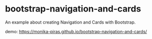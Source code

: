 # bootstrap-navigation-and-cards
An example about creating Navigation and  Cards with Bootstrap.

demo: https://monika-piras.github.io/bootstrap-navigation-and-cards/
